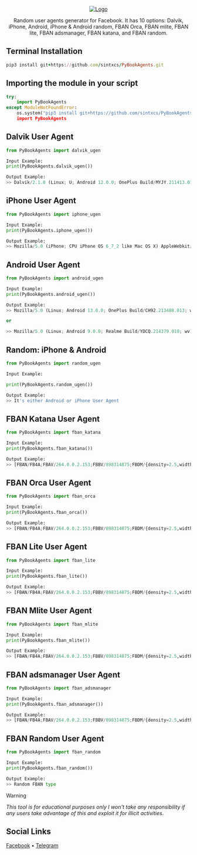 <p align="center">
  <a href="https://github.com/sintxcs">
    <img src="https://raw.githubusercontent.com/sintxcs/PyBookAgents/main/assets/PyBookAgents.jpg" alt="Logo">
  </a>
  <p align="center">
    Random user agents generator for Facebook. It has 10 options: Dalvik, iPhone, Android, iPhone & Android random, FBAN Orca, FBAN mlite, FBAN lite, FBAN adsmanager, FBAN katana, and FBAN random.
</p>

## Terminal Installation
```ruby
pip3 install git+https://github.com/sintxcs/PyBookAgents.git
```

## Importing the module in your script
```python
try:
    import PyBookAgents
except ModuleNotFoundError:
    os.system("pip3 install git+https://github.com/sintxcs/PyBookAgents.git)
    import PyBookAgents
```

## Dalvik User Agent
```python
from PyBookAgents import dalvik_ugen

Input Example:
print(PyBookAgents.dalvik_ugen())

Output Example:
>> Dalvik/2.1.0 (Linux; U; Android 12.0.0; OnePlus Build/MYJY.211413.014 [FBAN/FB4A;FBAV/220.0.0.47115;FBBV/317123424;FBDM/FBDM/{density=2.1,width=1814,height=1023};FBLC/hu_HU;FBRV/317123424;FBCR/Metfone;FBMF/OnePlus;FBBD/OnePlus_8_Pro;FBPN/com.facebook.lite;FBDV/OnePlus_8_Pro;FBSV/9;FBOP/19;FBBK/4;FBCA/x86_64:x86:arm64-v8a;]
```

## iPhone User Agent
```python
from PyBookAgents import iphone_ugen

Input Example:
print(PyBookAgents.iphone_ugen())

Output Example:
>> Mozilla/5.0 (iPhone; CPU iPhone OS 6_7_2 like Mac OS X) AppleWebkit/509.1.15 (KHTML, like Gecko) Mobile/21B101 [FBAN/FBIOS;FBAV/445.0.0.35.117;FBBV/548375166;FBDV/iPhone12,8;FBMD/iPhone;FBSN/iOS;FBSV/6_7_2;FBSS/3;FBID/phone;FBLC/lo_LA;FBOP/30;FBRV/554305165]
```

## Android User Agent
```python
from PyBookAgents import android_ugen

Input Example:
print(PyBookAgents.android_ugen())

Output Example:
>> Mozilla/5.0 (Linux; Android 13.0.0; OnePlus Build/CH92.213488.013; wv) AppleWebkit/512.27 (KHTML, like Gecko) Version/4.0 Chrome/107.0.5362.121 Mobile Safari/435.33 Instagram 312.1.0.34.111 Android (34/14; 420dpi; 1080x2133; oneplus; OnePlus_8_Pro; r0s; s5e9925; de_DE; 553971276)

or

>> Mozilla/5.0 (Linux; Android 9.0.0; Realme Build/YDCQ.214379.010; wv) AppleWebkit/598.28 (KHTML, like Gecko) Version/4.0 Chrome/103.0.5872.119 Mobile Safari/536.29 [FB_IAB/FB4A;FBAV/445.0.0.34.118;]
```

## Random: iPhone & Android
```python
from PyBookAgents import random_ugen

Input Example:

print(PyBookAgents.random_ugen())

Output Example:
>> It's either Android or iPhone User Agent
```

## FBAN Katana User Agent
```python
from PyBookAgents import fban_katana

Input Example:
print(PyBookAgents.fban_katana())

Output Example:
>> [FBAN/FB4A;FBAV/264.0.0.2.153;FBBV/898314875;FBDM/{density=2.5,width=1080,height=1439};FBLC/ar_AE;FBRV/249.0.0.9.179;FBCR/Sky Mobile;FBMF/Xiaomi;FBBD/M2003J15SC;FBPN/com.facebook.katana;FBDV/M2003J15SC;FBSV/12;FBOP/1;FBCA/arm64-v8a:]
```

## FBAN Orca User Agent
```python
from PyBookAgents import fban_orca

Input Example:
print(PyBookAgents.fban_orca())

Output Example:
>> [FBAN/FB4A;FBAV/264.0.0.2.153;FBBV/898314875;FBDM/{density=2.5,width=1080,height=1439};FBLC/ar_AE;FBRV/249.0.0.9.179;FBCR/Sky Mobile;FBMF/Xiaomi;FBBD/M2003J15SC;FBPN/com.facebook.orca;FBDV/M2003J15SC;FBSV/12;FBOP/1;FBCA/arm64-v8a:]
```

## FBAN Lite User Agent
```python
from PyBookAgents import fban_lite

Input Example:
print(PyBookAgents.fban_lite())

Output Example:
>> [FBAN/FB4A;FBAV/264.0.0.2.153;FBBV/898314875;FBDM/{density=2.5,width=1080,height=1439};FBLC/ar_AE;FBRV/249.0.0.9.179;FBCR/Sky Mobile;FBMF/Xiaomi;FBBD/M2003J15SC;FBPN/com.facebook.lite;FBDV/M2003J15SC;FBSV/12;FBOP/1;FBCA/arm64-v8a:]
```

## FBAN Mlite User Agent
```python
from PyBookAgents import fban_mlite

Input Example:
print(PyBookAgents.fban_mlite())

Output Example:
>> [FBAN/FB4A;FBAV/264.0.0.2.153;FBBV/898314875;FBDM/{density=2.5,width=1080,height=1439};FBLC/ar_AE;FBRV/249.0.0.9.179;FBCR/Sky Mobile;FBMF/Xiaomi;FBBD/M2003J15SC;FBPN/com.facebook.mlite;FBDV/M2003J15SC;FBSV/12;FBOP/1;FBCA/arm64-v8a:]
```

## FBAN adsmanager User Agent
```python
from PyBookAgents import fban_adsmanager

Input Example:
print(PyBookAgents.fban_adsmanager())

Output Example:
>> [FBAN/FB4A;FBAV/264.0.0.2.153;FBBV/898314875;FBDM/{density=2.5,width=1080,height=1439};FBLC/ar_AE;FBRV/249.0.0.9.179;FBCR/Sky Mobile;FBMF/Xiaomi;FBBD/M2003J15SC;FBPN/com.facebook.katana;FBDV/M2003J15SC;FBSV/12;FBOP/1;FBCA/arm64-v8a:]
```
## FBAN Random User Agent
```python
from PyBookAgents import fban_random

Input Example:
print(PyBookAgents.fban_random())

Output Example:
>> Random FBAN type
```

> [!WARNING]  
> *This tool is for educational purposes only I won't take any responsibility if any users take advantage of this and exploit it for illicit activities.*


## Social Links
[Facebook](https://facebook.com/sintxcs) • [Telegram](https://t.me/syntxcs)
